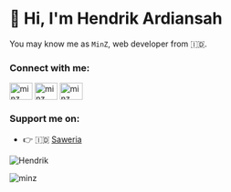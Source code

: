 # 👋 Hi, I'm Hendrik Ardiansah

You may know me as `MinZ`, web developer from 🇮🇩.

### Connect with me:

<p align="left">
<a href="https://twitter.com/_anjay_mabar" target="blank"><img align="center" src="https://raw.githubusercontent.com/rahuldkjain/github-profile-readme-generator/master/src/images/icons/Social/twitter.svg" alt="minz" height="30" width="40" /></a>
<a href="https://instagram.com/hendrik_ardi86" target="blank"><img align="center" src="https://raw.githubusercontent.com/rahuldkjain/github-profile-readme-generator/master/src/images/icons/Social/instagram.svg" alt="minz" height="30" width="40" /></a>
<a href="https://facebook.com/mr.minz186" target="blank"><img align="center" src="https://raw.githubusercontent.com/rahuldkjain/github-profile-readme-generator/master/src/images/icons/Social/facebook.svg" alt="minz" height="30" width="40" /></a>
</p>

### Support me on:

- 👉 🇮🇩 [Saweria](https://saweria.co/minz18?utm_source=github)

<p><img src="https://github-readme-stats.vercel.app/api?username=minz18&show_icons=true&theme=nightowl&locale=en" alt="Hendrik" /></p>

<p><img align="left" src="https://github-readme-stats.vercel.app/api/top-langs?username=minz18&show_icons=true&locale=en&layout=compact&theme=nightowl" alt="minz" /></p>
